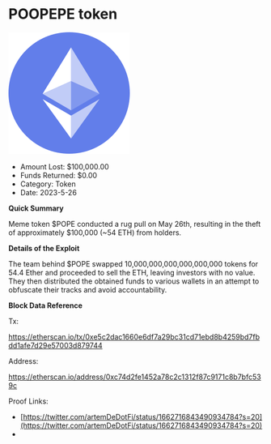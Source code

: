 # POOPEPE token
![POOPEPE token](/rektimages/POOPEPE-token.png)
- Amount Lost: $100,000.00
- Funds Returned: $0.00
- Category: Token
- Date: 2023-5-26

**Quick Summary**

Meme token $POPE conducted a rug pull on May 26th, resulting in the theft of approximately $100,000 (~54 ETH) from holders.

  


 **Details of the Exploit**

The team behind $POPE swapped 10,000,000,000,000,000,000 tokens for 54.4 Ether and proceeded to sell the ETH, leaving investors with no value. They then distributed the obtained funds to various wallets in an attempt to obfuscate their tracks and avoid accountability.

  


 **Block Data Reference**

Tx:

https://etherscan.io/tx/0xe5c2dac1660e6df7a29bc31cd71ebd8b4259bd7fbdd1afe7d29e57003d879744

  


Address:

https://etherscan.io/address/0xc74d2fe1452a78c2c1312f87c9171c8b7bfc539c


Proof Links:
- [https://twitter.com/artemDeDotFi/status/1662716843490934784?s=20](https://twitter.com/artemDeDotFi/status/1662716843490934784?s=20)
- []()


